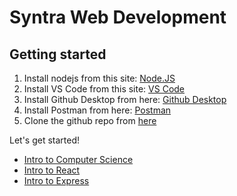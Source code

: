 # Syntra Web Development

## Getting started

1. Install nodejs from this site: [Node.JS](https://nodejs.org/en/)
2. Install VS Code from this site: [VS Code](https://code.visualstudio.com/download)
3. Install Github Desktop from here: [Github Desktop](https://desktop.github.com/)
4. Install Postman from here: [Postman](https://www.postman.com/downloads/)
5. Clone the github repo from [here](https://github.com/Temmermans/syntra-web-development-intro)

Let's get started!

- [Intro to Computer Science](/intro-to-computer-science/README)
- [Intro to React](/intro-to-react/README)
- [Intro to Express](/intro-to-express/README)
